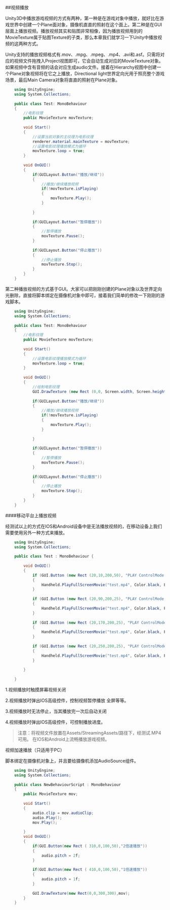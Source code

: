 ##视频播放

Unity3D中播放游戏视频的方式有两种，第一种是在游戏对象中播放，就好比在游戏世界中创建一个Plane面对象，摄像机直直的照射在这个面上。第二种是在GUI层面上播放视频。播放视频其实和贴图非常相像，因为播放视频用到的MovieTexture属于贴图Texture的子类，那么本章我们就学习一下Unity中播放视频的这两种方式。

Unity支持的播放视频格式有.mov、.mpg、.mpeg、.mp4、.avi和.asf。只需将对应的视频文件拖拽入Project视图即可，它会自动生成对应的MovieTexture对象。如果视频中含有音频的话会对应生成audio文件。接着在Hierarchy视图中创建一个Plane对象视频将在它之上播放，Directional light世界定向光用于照亮整个游戏场景，最后Main Camera对象将直直的照射在Plane对象。


```csharp
	using UnityEngine;
	using System.Collections;
	 
	public class Test: MonoBehaviour
	{
		//电影纹理
		public MovieTexture movTexture;
	 
		void Start()
		{
			//设置当前对象的主纹理为电影纹理
			renderer.material.mainTexture = movTexture;
			//设置电影纹理播放模式为循环
			movTexture.loop = true;
		}
	 
		void OnGUI()
		{
			if(GUILayout.Button("播放/继续"))
			{
				//播放/继续播放视频
				if(!movTexture.isPlaying)
				{
					movTexture.Play();
				}
	 
			}
	 
			if(GUILayout.Button("暂停播放"))
			{
				//暂停播放
				movTexture.Pause();
			}
	 
			if(GUILayout.Button("停止播放"))
			{
				//停止播放
				movTexture.Stop();
			}
		}
	}
```


第二种播放视频的方式基于GUI。大家可以把刚刚创建的Plane对象以及世界定向光删除，直接将脚本绑定在摄像机对象中即可，接着我们简单的修改一下刚刚的游戏脚本。

```csharp
	using UnityEngine;
	using System.Collections;
	 
	public class Test: MonoBehaviour
	{
		//电影纹理
		public MovieTexture movTexture;
	 
		void Start()
		{
			//设置电影纹理播放模式为循环
			movTexture.loop = true;
		}
	 
		void OnGUI()
		{
			//绘制电影纹理
			GUI.DrawTexture (new Rect (0,0, Screen.width, Screen.height),movTexture,ScaleMode.StretchToFill);  
	 
			if(GUILayout.Button("播放/继续"))
			{
				//播放/继续播放视频
				if(!movTexture.isPlaying)
				{
					movTexture.Play();
				}
	 
			}
	 
			if(GUILayout.Button("暂停播放"))
			{
				//暂停播放
				movTexture.Pause();
			}
	 
			if(GUILayout.Button("停止播放"))
			{
				//停止播放
				movTexture.Stop();
			}
		}
	}
```


####移动平台上播放视频 

经测试以上的方式在IOS和Android设备中是无法播放视频的，在移动设备上我们需要使用另外一种方式来播放。

```csharp
	using UnityEngine;
	using System.Collections;
	 
	public class Test : MonoBehaviour {
	 
		void OnGUI()
		{
		    if (GUI.Button (new Rect (20,10,200,50), "PLAY ControlMode.CancelOnTouch")) 
			{
	    	   	Handheld.PlayFullScreenMovie("test.mp4", Color.black, FullScreenMovieControlMode.CancelOnInput);
			}
	 
			if (GUI.Button (new Rect (20,90,200,25), "PLAY ControlMode.Full")) 
			{
	       		Handheld.PlayFullScreenMovie("test.mp4", Color.black, FullScreenMovieControlMode.Full);
			}
	 
			if (GUI.Button (new Rect (20,170,200,25), "PLAY ControlMode.Hidden")) 
			{
	       	 	Handheld.PlayFullScreenMovie("test.mp4", Color.black, FullScreenMovieControlMode.Hidden);	
			}
	 
			if (GUI.Button (new Rect (20,250,200,25), "PLAY ControlMode.Minimal")) 
			{
	       		Handheld.PlayFullScreenMovie("test.mp4", Color.black, FullScreenMovieControlMode.Minimal);
			}
	 
		}
	 
	}
```


1.视频播放时触摸屏幕视频关闭

2.视频播放时弹出IOS高级控件，控制视频暂停播放 全屏等等。

3.视频播放时无法停止，当其播放完一次后自动关闭

4.视频播放时弹出IOS高级控件，可控制播放进度。


>注意：将视频文件放置在Assets/StreamingAssets/路径下，经测试.MP4可用。 在IOS和Android上流畅播放游戏视频。


视频加速播放（只适用于PC）

脚本绑定在摄像机对象上，并且要给摄像机添加AudioSource组件。

```csharp
	using UnityEngine;
	using System.Collections;
	 
	public class NewBehaviourScript : MonoBehaviour 
	{
		public MovieTexture mov;
	 
		void Start()
		{
			audio.clip = mov.audioClip;
			audio.Play();
			mov.Play();
	 
		}
		void OnGUI()
		{
			if(GUI.Button(new Rect ( 310,0,100,50),"2倍速播放"))
			{
				audio.pitch = 2f;
			}
	 
			if(GUI.Button(new Rect ( 410,0,100,50),"1倍速播放"))
			{
				audio.pitch = 1f;
			}
	 
			GUI.DrawTexture(new Rect(0,0,300,300),mov);
		}
	}
```